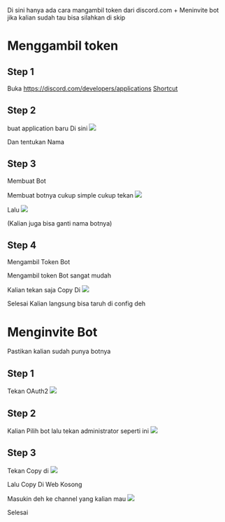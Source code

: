 Di sini hanya ada cara mangambil token  dari discord.com + Meninvite bot jika kalian sudah tau bisa silahkan di skip

# Menggambil token

## Step 1 
Buka https://discord.com/developers/applications [Shortcut](https://discord.com/developers/applications)

## Step 2

buat application baru  Di sini 
<img src= "https://cdn.discordapp.com/attachments/709050774499491884/736843540713308250/unknown.png"> 

Dan tentukan Nama

## Step 3 

Membuat Bot 

Membuat botnya cukup simple 
cukup tekan <img src= "https://cdn.discordapp.com/attachments/709050774499491884/736844017131847780/unknown.png">

Lalu <img src= "https://cdn.discordapp.com/attachments/709050774499491884/736844204403064852/unknown.png">

(Kalian juga bisa ganti nama botnya)

## Step 4

Mengambil Token Bot 

Mengambil token Bot sangat mudah 

Kalian tekan saja Copy Di <img src= "https://cdn.discordapp.com/attachments/709050774499491884/736844477750050841/unknown.png">

Selesai Kalian langsung bisa taruh di config deh 

# Menginvite Bot 

Pastikan kalian sudah punya botnya

## Step 1 

Tekan OAuth2
<img src= "https://cdn.discordapp.com/attachments/709050774499491884/736845105297621002/unknown.png">

## Step 2

Kalian Pilih bot lalu tekan administrator seperti ini 
<img src= "https://cdn.discordapp.com/attachments/709050774499491884/736845348546281506/unknown.png">

## Step 3

Tekan Copy di <img src= "https://cdn.discordapp.com/attachments/709050774499491884/736845637588484116/unknown.png">

Lalu Copy Di Web Kosong 

Masukin deh ke channel yang kalian mau <img src= "https://cdn.discordapp.com/attachments/709050774499491884/736845916526608435/unknown.png">

Selesai 
